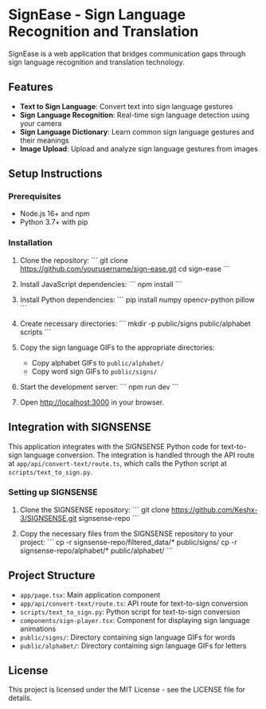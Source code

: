 # SignEase - Sign Language Recognition and Translation

SignEase is a web application that bridges communication gaps through sign language recognition and translation technology.

## Features

- **Text to Sign Language**: Convert text into sign language gestures
- **Sign Language Recognition**: Real-time sign language detection using your camera
- **Sign Language Dictionary**: Learn common sign language gestures and their meanings
- **Image Upload**: Upload and analyze sign language gestures from images

## Setup Instructions

### Prerequisites

- Node.js 16+ and npm
- Python 3.7+ with pip

### Installation

1. Clone the repository:
   \`\`\`
   git clone https://github.com/yourusername/sign-ease.git
   cd sign-ease
   \`\`\`

2. Install JavaScript dependencies:
   \`\`\`
   npm install
   \`\`\`

3. Install Python dependencies:
   \`\`\`
   pip install numpy opencv-python pillow
   \`\`\`

4. Create necessary directories:
   \`\`\`
   mkdir -p public/signs public/alphabet scripts
   \`\`\`

5. Copy the sign language GIFs to the appropriate directories:
   - Copy alphabet GIFs to `public/alphabet/`
   - Copy word sign GIFs to `public/signs/`

6. Start the development server:
   \`\`\`
   npm run dev
   \`\`\`

7. Open [http://localhost:3000](http://localhost:3000) in your browser.

## Integration with SIGNSENSE

This application integrates with the SIGNSENSE Python code for text-to-sign language conversion. The integration is handled through the API route at `app/api/convert-text/route.ts`, which calls the Python script at `scripts/text_to_sign.py`.

### Setting up SIGNSENSE

1. Clone the SIGNSENSE repository:
   \`\`\`
   git clone https://github.com/Keshx-3/SIGNSENSE.git signsense-repo
   \`\`\`

2. Copy the necessary files from the SIGNSENSE repository to your project:
   \`\`\`
   cp -r signsense-repo/filtered_data/* public/signs/
   cp -r signsense-repo/alphabet/* public/alphabet/
   \`\`\`

## Project Structure

- `app/page.tsx`: Main application component
- `app/api/convert-text/route.ts`: API route for text-to-sign conversion
- `scripts/text_to_sign.py`: Python script for text-to-sign conversion
- `components/sign-player.tsx`: Component for displaying sign language animations
- `public/signs/`: Directory containing sign language GIFs for words
- `public/alphabet/`: Directory containing sign language GIFs for letters

## License

This project is licensed under the MIT License - see the LICENSE file for details.
